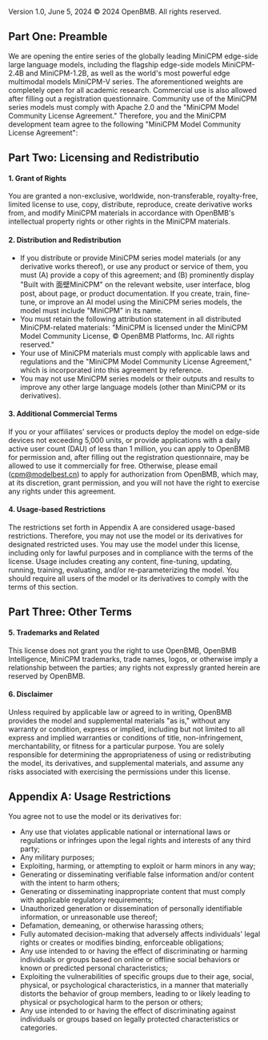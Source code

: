 Version 1.0, June 5, 2024
© 2024 OpenBMB. All rights reserved.

## Part One: Preamble

We are opening the entire series of the globally leading MiniCPM edge-side large language models, including the flagship edge-side models MiniCPM-2.4B and MiniCPM-1.2B, as well as the world's most powerful edge multimodal models MiniCPM-V series. The aforementioned weights are completely open for all academic research. Commercial use is also allowed after filling out a registration questionnaire. Community use of the MiniCPM series models must comply with Apache 2.0 and the "MiniCPM Model Community License Agreement."
Therefore, you and the MiniCPM development team agree to the following "MiniCPM Model Community License Agreement":

## Part Two: Licensing and Redistributio

####  1. Grant of Rights
You are granted a non-exclusive, worldwide, non-transferable, royalty-free, limited license to use, copy, distribute, reproduce, create derivative works from, and modify MiniCPM materials in accordance with OpenBMB's intellectual property rights or other rights in the MiniCPM materials.
####  2. Distribution and Redistribution
- If you distribute or provide MiniCPM series model materials (or any derivative works thereof), or use any product or service of them, you must (A) provide a copy of this agreement; and (B) prominently display "Built with 面壁MiniCPM" on the relevant website, user interface, blog post, about page, or product documentation. If you create, train, fine-tune, or improve an AI model using the MiniCPM series models, the model must include "MiniCPM" in its name.
- You must retain the following attribution statement in all distributed MiniCPM-related materials: "MiniCPM is licensed under the MiniCPM Model Community License, © OpenBMB Platforms, Inc. All rights reserved."
- Your use of MiniCPM materials must comply with applicable laws and regulations and the "MiniCPM Model Community License Agreement," which is incorporated into this agreement by reference.
- You may not use MiniCPM series models or their outputs and results to improve any other large language models (other than MiniCPM or its derivatives).
####  3. Additional Commercial Terms
If you or your affiliates' services or products deploy the model on edge-side devices not exceeding 5,000 units, or provide applications with a daily active user count (DAU) of less than 1 million, you can apply to OpenBMB for permission and, after filling out the registration questionnaire, may be allowed to use it commercially for free. Otherwise, please email (cpm@modelbest.cn) to apply for authorization from OpenBMB, which may, at its discretion, grant permission, and you will not have the right to exercise any rights under this agreement.
####  4. Usage-based Restrictions
The restrictions set forth in Appendix A are considered usage-based restrictions. Therefore, you may not use the model or its derivatives for designated restricted uses. You may use the model under this license, including only for lawful purposes and in compliance with the terms of the license. Usage includes creating any content, fine-tuning, updating, running, training, evaluating, and/or re-parameterizing the model. You should require all users of the model or its derivatives to comply with the terms of this section.

## Part Three: Other Terms
####  5. Trademarks and Related
This license does not grant you the right to use OpenBMB, OpenBMB Intelligence, MiniCPM trademarks, trade names, logos, or otherwise imply a relationship between the parties; any rights not expressly granted herein are reserved by OpenBMB.
####  6. Disclaimer
Unless required by applicable law or agreed to in writing, OpenBMB provides the model and supplemental materials "as is," without any warranty or condition, express or implied, including but not limited to all express and implied warranties or conditions of title, non-infringement, merchantability, or fitness for a particular purpose. You are solely responsible for determining the appropriateness of using or redistributing the model, its derivatives, and supplemental materials, and assume any risks associated with exercising the permissions under this license.

## Appendix A: Usage Restrictions
You agree not to use the model or its derivatives for:
- Any use that violates applicable national or international laws or regulations or infringes upon the legal rights and interests of any third party;
- Any military purposes;
- Exploiting, harming, or attempting to exploit or harm minors in any way;
- Generating or disseminating verifiable false information and/or content with the intent to harm others;
- Generating or disseminating inappropriate content that must comply with applicable regulatory requirements;
- Unauthorized generation or dissemination of personally identifiable information, or unreasonable use thereof;
- Defamation, demeaning, or otherwise harassing others;
- Fully automated decision-making that adversely affects individuals' legal rights or creates or modifies binding, enforceable obligations;
- Any use intended to or having the effect of discriminating or harming individuals or groups based on online or offline social behaviors or known or predicted personal characteristics;
- Exploiting the vulnerabilities of specific groups due to their age, social, physical, or psychological characteristics, in a manner that materially distorts the behavior of group members, leading to or likely leading to physical or psychological harm to the person or others;
- Any use intended to or having the effect of discriminating against individuals or groups based on legally protected characteristics or categories.
